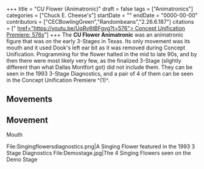 +++
title = "CU Flower (Animatronic)"
draft = false
tags = ["Animatronics"]
categories = ["Chuck E. Cheese's"]
startDate = ""
endDate = "0000-00-00"
contributors = ["CECBowlingGreen","Randombeans","2.26.6.187"]
citations = [" [href="https://youtu.be/UqRv6tBFgvg?t=576"> Concept Unification Premiere: 576s](%22%3Ca%22)"]
+++
The **CU Flower Animatronic** was an animatronic figure that was on the early 3-Stages in Texas. Its only movement was its mouth and it used Dook's left ear bit as it was removed during Concept Unification. Programming for the flower halted in the mid to late 90s, and by then there were most likely very few, as the finalized 3-Stage (slightly different than what Dallas Montfort got) did not include them.
They can be seen in the 1993 3-Stage Diagnostics, and a pair of 4 of them can be seen in the Concept Unification Premiere ^(1)^.

## Movements

  Movement
  ----------
  Mouth

File:Singingflowersdiagnostics.png|A Singing Flower featured in the 1993 3 Stage Diagnostics
File:Demostage.jpg|The 4 Singing Flowers seen on the Demo Stage
